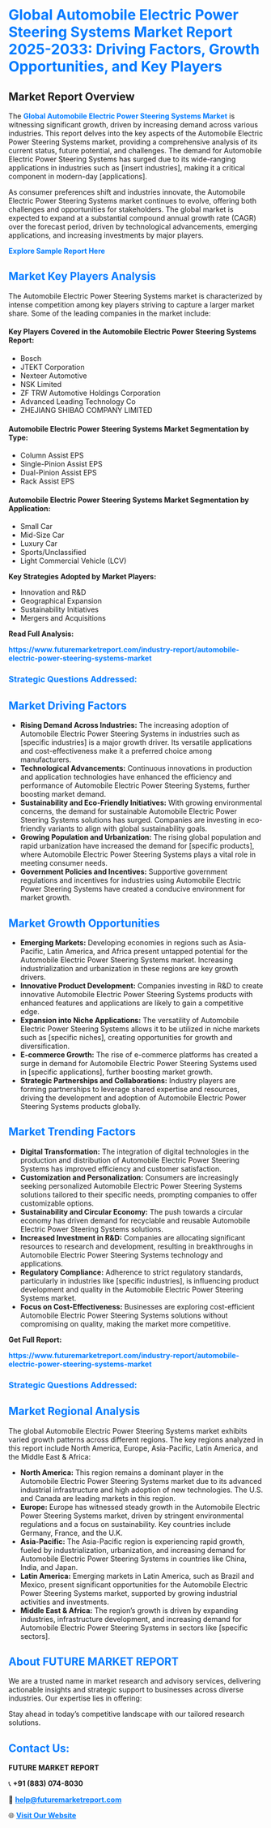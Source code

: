 <h1 style="color: #007BFF;">Global Automobile Electric Power Steering Systems Market Report 2025-2033: Driving Factors, Growth Opportunities, and Key Players</h1>

<section id="overview">
<h2>Market Report Overview</h2>
<p>The <a href="https://www.futuremarketreport.com/industry-report/automobile-electric-power-steering-systems-market" style="color: #007BFF; text-decoration: none;"><strong>Global Automobile Electric Power Steering Systems Market</strong></a> is witnessing significant growth, driven by increasing demand across various industries. This report delves into the key aspects of the Automobile Electric Power Steering Systems market, providing a comprehensive analysis of its current status, future potential, and challenges. The demand for Automobile Electric Power Steering Systems has surged due to its wide-ranging applications in industries such as [insert industries], making it a critical component in modern-day [applications].</p>
<p>As consumer preferences shift and industries innovate, the Automobile Electric Power Steering Systems market continues to evolve, offering both challenges and opportunities for stakeholders. The global market is expected to expand at a substantial compound annual growth rate (CAGR) over the forecast period, driven by technological advancements, emerging applications, and increasing investments by major players.</p>
</section>

<section id="overview">
<p><a href="https://www.futuremarketreport.com/request-sample/reportId=103429" style="color: #007BFF; text-decoration: none;"><strong>Explore Sample Report Here</strong></a></p>
</section>

<section id="key-players">
<h2 style="color: #007BFF;">Market Key Players Analysis</h2>
<p>The Automobile Electric Power Steering Systems market is characterized by intense competition among key players striving to capture a larger market share. Some of the leading companies in the market include:</p>
<h4>Key Players Covered in the Automobile Electric Power Steering Systems Report:</h4>
<ul><li>Bosch</li><li>JTEKT Corporation</li><li>Nexteer Automotive</li><li>NSK Limited</li><li>ZF TRW Automotive Holdings Corporation</li><li>Advanced Leading Technology Co</li><li>ZHEJIANG SHIBAO COMPANY LIMITED</li></ul>
<h4>Automobile Electric Power Steering Systems Market Segmentation by Type:</h4>
<ul><li>Column Assist EPS</li><li>Single-Pinion Assist EPS</li><li>Dual-Pinion Assist EPS</li><li>Rack Assist EPS</li></ul>

<h4>Automobile Electric Power Steering Systems Market Segmentation by Application:</h4>
<ul><li>Small Car</li><li>Mid-Size Car</li><li>Luxury Car</li><li>Sports/Unclassified</li><li>Light Commercial Vehicle (LCV)</li></ul>
<p><strong>Key Strategies Adopted by Market Players:</strong></p>
<ul>
<li>Innovation and R&D</li>
<li>Geographical Expansion</li>
<li>Sustainability Initiatives</li>
<li>Mergers and Acquisitions</li>
</ul>
</section>

<section>
<p><strong>Read Full Analysis: </strong></p><a href="https://www.futuremarketreport.com/industry-report/automobile-electric-power-steering-systems-market" style="color: #007BFF; text-decoration: none;"><strong>https://www.futuremarketreport.com/industry-report/automobile-electric-power-steering-systems-market</strong></a>
<h3 style="color: #007BFF;">Strategic Questions Addressed:</h3>
</section>

<section id="driving-factors">
<h2 style="color: #007BFF;">Market Driving Factors</h2>
<ul>
<li><strong>Rising Demand Across Industries:</strong> The increasing adoption of Automobile Electric Power Steering Systems in industries such as [specific industries] is a major growth driver. Its versatile applications and cost-effectiveness make it a preferred choice among manufacturers.</li>
<li><strong>Technological Advancements:</strong> Continuous innovations in production and application technologies have enhanced the efficiency and performance of Automobile Electric Power Steering Systems, further boosting market demand.</li>
<li><strong>Sustainability and Eco-Friendly Initiatives:</strong> With growing environmental concerns, the demand for sustainable Automobile Electric Power Steering Systems solutions has surged. Companies are investing in eco-friendly variants to align with global sustainability goals.</li>
<li><strong>Growing Population and Urbanization:</strong> The rising global population and rapid urbanization have increased the demand for [specific products], where Automobile Electric Power Steering Systems plays a vital role in meeting consumer needs.</li>
<li><strong>Government Policies and Incentives:</strong> Supportive government regulations and incentives for industries using Automobile Electric Power Steering Systems have created a conducive environment for market growth.</li>
</ul>
</section>

<section id="growth-opportunities">
<h2 style="color: #007BFF;">Market Growth Opportunities</h2>
<ul>
<li><strong>Emerging Markets:</strong> Developing economies in regions such as Asia-Pacific, Latin America, and Africa present untapped potential for the Automobile Electric Power Steering Systems market. Increasing industrialization and urbanization in these regions are key growth drivers.</li>
<li><strong>Innovative Product Development:</strong> Companies investing in R&D to create innovative Automobile Electric Power Steering Systems products with enhanced features and applications are likely to gain a competitive edge.</li>
<li><strong>Expansion into Niche Applications:</strong> The versatility of Automobile Electric Power Steering Systems allows it to be utilized in niche markets such as [specific niches], creating opportunities for growth and diversification.</li>
<li><strong>E-commerce Growth:</strong> The rise of e-commerce platforms has created a surge in demand for Automobile Electric Power Steering Systems used in [specific applications], further boosting market growth.</li>
<li><strong>Strategic Partnerships and Collaborations:</strong> Industry players are forming partnerships to leverage shared expertise and resources, driving the development and adoption of Automobile Electric Power Steering Systems products globally.</li>
</ul>
</section>

<section id="trending-factors">
<h2 style="color: #007BFF;">Market Trending Factors</h2>
<ul>
<li><strong>Digital Transformation:</strong> The integration of digital technologies in the production and distribution of Automobile Electric Power Steering Systems has improved efficiency and customer satisfaction.</li>
<li><strong>Customization and Personalization:</strong> Consumers are increasingly seeking personalized Automobile Electric Power Steering Systems solutions tailored to their specific needs, prompting companies to offer customizable options.</li>
<li><strong>Sustainability and Circular Economy:</strong> The push towards a circular economy has driven demand for recyclable and reusable Automobile Electric Power Steering Systems solutions.</li>
<li><strong>Increased Investment in R&D:</strong> Companies are allocating significant resources to research and development, resulting in breakthroughs in Automobile Electric Power Steering Systems technology and applications.</li>
<li><strong>Regulatory Compliance:</strong> Adherence to strict regulatory standards, particularly in industries like [specific industries], is influencing product development and quality in the Automobile Electric Power Steering Systems market.</li>
<li><strong>Focus on Cost-Effectiveness:</strong> Businesses are exploring cost-efficient Automobile Electric Power Steering Systems solutions without compromising on quality, making the market more competitive.</li>
</ul>
</section>

<section>
<p><strong>Get Full Report: </strong></p><a href="https://www.futuremarketreport.com/industry-report/automobile-electric-power-steering-systems-market" style="color: #007BFF; text-decoration: none;"><strong>https://www.futuremarketreport.com/industry-report/automobile-electric-power-steering-systems-market</strong></a>
<h3 style="color: #007BFF;">Strategic Questions Addressed:</h3>
</section>


<section id="regional-analysis">
<h2 style="color: #007BFF;">Market Regional Analysis</h2>
<p>The global Automobile Electric Power Steering Systems market exhibits varied growth patterns across different regions. The key regions analyzed in this report include North America, Europe, Asia-Pacific, Latin America, and the Middle East & Africa:</p>
<ul>
<li><strong>North America:</strong> This region remains a dominant player in the Automobile Electric Power Steering Systems market due to its advanced industrial infrastructure and high adoption of new technologies. The U.S. and Canada are leading markets in this region.</li>
<li><strong>Europe:</strong> Europe has witnessed steady growth in the Automobile Electric Power Steering Systems market, driven by stringent environmental regulations and a focus on sustainability. Key countries include Germany, France, and the U.K.</li>
<li><strong>Asia-Pacific:</strong> The Asia-Pacific region is experiencing rapid growth, fueled by industrialization, urbanization, and increasing demand for Automobile Electric Power Steering Systems in countries like China, India, and Japan.</li>
<li><strong>Latin America:</strong> Emerging markets in Latin America, such as Brazil and Mexico, present significant opportunities for the Automobile Electric Power Steering Systems market, supported by growing industrial activities and investments.</li>
<li><strong>Middle East & Africa:</strong> The region’s growth is driven by expanding industries, infrastructure development, and increasing demand for Automobile Electric Power Steering Systems in sectors like [specific sectors].</li>
</ul>
</section>

<footer>
<h2 style="color: #007BFF;">About FUTURE MARKET REPORT</h2>
<p>We are a trusted name in market research and advisory services, delivering actionable insights and strategic support to businesses across diverse industries. Our expertise lies in offering:</p>

<p>Stay ahead in today’s competitive landscape with our tailored research solutions.</p>

<h2 style="color: #007BFF;">Contact Us:</h2>
<p><strong>FUTURE MARKET REPORT</strong></p>
<p>📞 <strong>+91 (883) 074-8030</strong></p>
<p>📧 <strong><a href="mailto:help@futuremarketreport.com" style="color: #007BFF;">help@futuremarketreport.com</a></strong></p>
<p>🌐 <strong><a href="https://www.futuremarketreport.com/" style="color: #007BFF;">Visit Our Website</a></strong></p>
</footer>